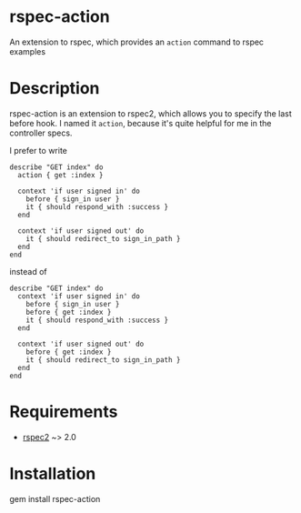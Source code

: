 # rspec-action

An extension to rspec, which provides an `action` command to rspec examples

# Description

rspec-action is an extension to rspec2, which allows you to specify the last before hook.
I named it `action`, because it's quite helpful for me in the controller specs.

I prefer to write

    describe "GET index" do
      action { get :index }

      context 'if user signed in' do
        before { sign_in user }
        it { should respond_with :success }
      end

      context 'if user signed out' do
        it { should redirect_to sign_in_path }
      end
    end

instead of

    describe "GET index" do
      context 'if user signed in' do
        before { sign_in user }
        before { get :index }
        it { should respond_with :success }
      end

      context 'if user signed out' do
        before { get :index }
        it { should redirect_to sign_in_path }
      end
    end

# Requirements

* [rspec2](https://github.com/rspec/rspec) ~> 2.0

# Installation

  gem install rspec-action
